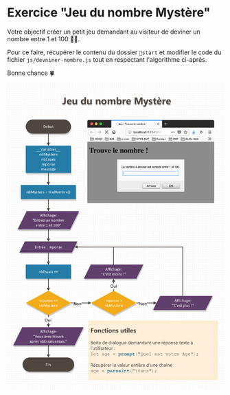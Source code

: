 # Exercice "Jeu du nombre Mystère"

Votre objectif créer un petit jeu demandant au visiteur de deviner un nombre entre 1 et 100 🙇‍♀️.

Pour ce faire, récupérer le contenu du dossier `📁start` et modifier le code du fichier `js/devniner-nombre.js` tout en respectant l'algorithme ci-après.

Bonne chance 🍀

![jeu nombre mystere](./src/jeu-nombre-mystere.png)
